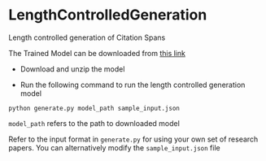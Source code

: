 # LengthControlledGeneration
Length controlled generation of Citation Spans


The Trained Model can be downloaded from [this link](https://drive.google.com/drive/folders/1BAR3kzBXKQqNXgca3cHzUc1DmKWH_TWH?usp=share_link)

* Download and unzip the model

* Run the following command to run the length controlled generation model

```
python generate.py model_path sample_input.json
```

`model_path` refers to the path to downloaded model


Refer to the input format in `generate.py` for using your own set of research papers. You can alternatively modify the `sample_input.json` file 